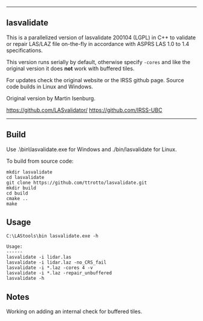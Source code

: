 ****************************************************************  
## lasvalidate

  This is a parallelized version of lasvalidate 200104 (LGPL) in
  C++ to validate or repair LAS/LAZ file on-the-fly in accordance
  with ASPRS LAS 1.0 to 1.4 specifications.

  This version runs serially by default, otherwise specify `-cores`
  and like the original version it does **not** work with buffered 
  tiles.

  For updates check the original website or the IRSS github page.
  Source code builds in Linux and Windows.

  Original version by Martin Isenburg.

  https://github.com/LASvalidator/
  https://github.com/IRSS-UBC

****************************************************************

## Build

Use .\bin\lasvalidate.exe for Windows and ./bin/lasvalidate 
for Linux.

To build from source code:
```commandline
mkdir lasvalidate
cd lasvalidate
git clone https://github.com/ttrotto/lasvalidate.git
mkdir build
cd build
cmake ..
make
```

## Usage
```commandline
C:\LAStools\bin lasvalidate.exe -h

Usage:
------
lasvalidate -i lidar.las
lasvalidate -i lidar.laz -no_CRS_fail
lasvalidate -i *.laz -cores 4 -v
lasvalidate -i *.laz -repair_unbuffered
lasvalidate -h
```

## Notes

Working on adding an internal check for buffered tiles.